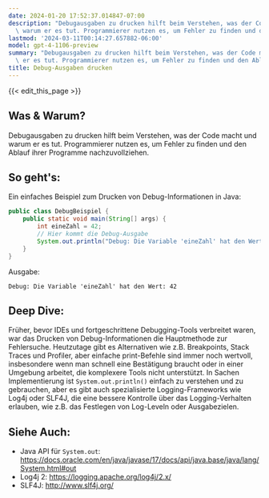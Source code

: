 ```yaml
---
date: 2024-01-20 17:52:37.014847-07:00
description: "Debugausgaben zu drucken hilft beim Verstehen, was der Code macht und\
  \ warum er es tut. Programmierer nutzen es, um Fehler zu finden und den Ablauf ihrer\u2026"
lastmod: '2024-03-11T00:14:27.657882-06:00'
model: gpt-4-1106-preview
summary: "Debugausgaben zu drucken hilft beim Verstehen, was der Code macht und warum\
  \ er es tut. Programmierer nutzen es, um Fehler zu finden und den Ablauf ihrer\u2026"
title: Debug-Ausgaben drucken
---
```


{{< edit_this_page >}}

## Was & Warum?
Debugausgaben zu drucken hilft beim Verstehen, was der Code macht und warum er es tut. Programmierer nutzen es, um Fehler zu finden und den Ablauf ihrer Programme nachzuvollziehen.

## So geht's:
Ein einfaches Beispiel zum Drucken von Debug-Informationen in Java:

```java
public class DebugBeispiel {
    public static void main(String[] args) {
        int eineZahl = 42;
        // Hier kommt die Debug-Ausgabe
        System.out.println("Debug: Die Variable 'eineZahl' hat den Wert: " + eineZahl);
    }
}
```

Ausgabe:
```
Debug: Die Variable 'eineZahl' hat den Wert: 42
```

## Deep Dive:
Früher, bevor IDEs und fortgeschrittene Debugging-Tools verbreitet waren, war das Drucken von Debug-Informationen die Hauptmethode zur Fehlersuche. Heutzutage gibt es Alternativen wie z.B. Breakpoints, Stack Traces und Profiler, aber einfache print-Befehle sind immer noch wertvoll, insbesondere wenn man schnell eine Bestätigung braucht oder in einer Umgebung arbeitet, die komplexere Tools nicht unterstützt. In Sachen Implementierung ist `System.out.println()` einfach zu verstehen und zu gebrauchen, aber es gibt auch spezialisierte Logging-Frameworks wie Log4j oder SLF4J, die eine bessere Kontrolle über das Logging-Verhalten erlauben, wie z.B. das Festlegen von Log-Leveln oder Ausgabezielen.

## Siehe Auch:
- Java API für `System.out`: https://docs.oracle.com/en/java/javase/17/docs/api/java.base/java/lang/System.html#out
- Log4j 2: https://logging.apache.org/log4j/2.x/
- SLF4J: http://www.slf4j.org/
